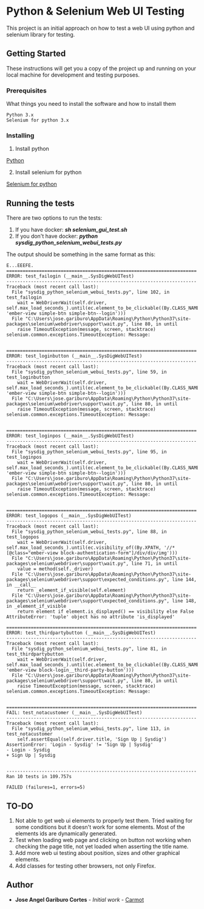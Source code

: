 # Python & Selenium Web UI Testing

This project is an initial approach on how to test a web UI using python and selenium library for testing.

## Getting Started

These instructions will get you a copy of the project up and running on your local machine for development and testing purposes.

### Prerequisites

What things you need to install the software and how to install them

```
Python 3.x
Selenium for python 3.x
```

### Installing

1. Install python

[Python](https://www.python.org/downloads/)

2. Install selenium for python

[Selenium for python](https://docs.python.org/3/installing/index.html)

## Running the tests

There are two options to run the tests:
1. If you have docker: **_sh selenium_gui_test.sh_**
2. If you don't have docker: **_python sysdig_python_selenium_webui_tests.py_**


The output should be something in the same format as this:

```
E...EEEFE.
======================================================================
ERROR: test_failogin (__main__.SysDigWebUITest)
----------------------------------------------------------------------
Traceback (most recent call last):
  File "sysdig_python_selenium_webui_tests.py", line 102, in test_failogin
    wait = WebDriverWait(self.driver, self.max_load_seconds_).until(ec.element_to_be_clickable((By.CLASS_NAME, 'ember-view simple-btn simple-btn--login')))
  File "C:\Users\jose.gariburo\AppData\Roaming\Python\Python37\site-packages\selenium\webdriver\support\wait.py", line 80, in until
    raise TimeoutException(message, screen, stacktrace)
selenium.common.exceptions.TimeoutException: Message:


======================================================================
ERROR: test_loginbutton (__main__.SysDigWebUITest)
----------------------------------------------------------------------
Traceback (most recent call last):
  File "sysdig_python_selenium_webui_tests.py", line 59, in test_loginbutton
    wait = WebDriverWait(self.driver, self.max_load_seconds_).until(ec.element_to_be_clickable((By.CLASS_NAME, 'ember-view simple-btn simple-btn--login')))
  File "C:\Users\jose.gariburo\AppData\Roaming\Python\Python37\site-packages\selenium\webdriver\support\wait.py", line 80, in until
    raise TimeoutException(message, screen, stacktrace)
selenium.common.exceptions.TimeoutException: Message:


======================================================================
ERROR: test_loginpos (__main__.SysDigWebUITest)
----------------------------------------------------------------------
Traceback (most recent call last):
  File "sysdig_python_selenium_webui_tests.py", line 95, in test_loginpos
    wait = WebDriverWait(self.driver, self.max_load_seconds_).until(ec.element_to_be_clickable((By.CLASS_NAME, 'ember-view simple-btn simple-btn--login')))
  File "C:\Users\jose.gariburo\AppData\Roaming\Python\Python37\site-packages\selenium\webdriver\support\wait.py", line 80, in until
    raise TimeoutException(message, screen, stacktrace)
selenium.common.exceptions.TimeoutException: Message:


======================================================================
ERROR: test_logopos (__main__.SysDigWebUITest)
----------------------------------------------------------------------
Traceback (most recent call last):
  File "sysdig_python_selenium_webui_tests.py", line 88, in test_logopos
    wait = WebDriverWait(self.driver, self.max_load_seconds_).until(ec.visibility_of((By.XPATH, '//*[@class="ember-view block-authentication-form"]/div/div/img')))
  File "C:\Users\jose.gariburo\AppData\Roaming\Python\Python37\site-packages\selenium\webdriver\support\wait.py", line 71, in until
    value = method(self._driver)
  File "C:\Users\jose.gariburo\AppData\Roaming\Python\Python37\site-packages\selenium\webdriver\support\expected_conditions.py", line 144, in __call__
    return _element_if_visible(self.element)
  File "C:\Users\jose.gariburo\AppData\Roaming\Python\Python37\site-packages\selenium\webdriver\support\expected_conditions.py", line 148, in _element_if_visible
    return element if element.is_displayed() == visibility else False
AttributeError: 'tuple' object has no attribute 'is_displayed'

======================================================================
ERROR: test_thirdpartybutton (__main__.SysDigWebUITest)
----------------------------------------------------------------------
Traceback (most recent call last):
  File "sysdig_python_selenium_webui_tests.py", line 81, in test_thirdpartybutton
    wait = WebDriverWait(self.driver, self.max_load_seconds_).until(ec.element_to_be_clickable((By.CLASS_NAME, 'ember-view block-login__third-party-button')))
  File "C:\Users\jose.gariburo\AppData\Roaming\Python\Python37\site-packages\selenium\webdriver\support\wait.py", line 80, in until
    raise TimeoutException(message, screen, stacktrace)
selenium.common.exceptions.TimeoutException: Message:


======================================================================
FAIL: test_notacustomer (__main__.SysDigWebUITest)
----------------------------------------------------------------------
Traceback (most recent call last):
  File "sysdig_python_selenium_webui_tests.py", line 113, in test_notacustomer
    self.assertEqual(self.driver.title, 'Sign Up | Sysdig')
AssertionError: 'Login - Sysdig' != 'Sign Up | Sysdig'
- Login - Sysdig
+ Sign Up | Sysdig


----------------------------------------------------------------------
Ran 10 tests in 109.757s

FAILED (failures=1, errors=5)
```

## TO-DO

1. Not able to get web ui elements to properly test them. Tried waiting for some conditions but it doesn't work for some elements. Most of the elements ids are dynamically generated.
2. Test when loading web page and clicking on button not working when checking the page title, not yet loaded when asserting the title name.
3. Add more web ui testing about position, sizes and other graphical elements.
4. Add classes for testing other browsers, not only Firefox.

## Author

* **Jose Angel Gariburo Cortes** - *Initial work* - [Carmot](https://github.com/Carmot)
